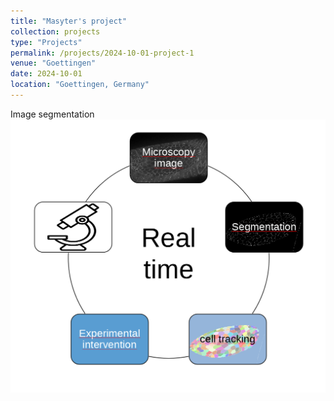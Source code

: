 ```yaml
---
title: "Masyter's project"
collection: projects
type: "Projects"
permalink: /projects/2024-10-01-project-1
venue: "Goettingen"
date: 2024-10-01
location: "Goettingen, Germany"
---
```

Image segmentation
<img src="images/workFlow.png">
